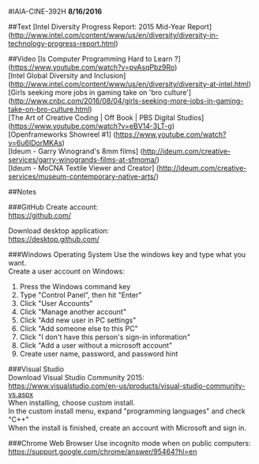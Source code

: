 #IAIA-CINE-392H
**8/16/2016**

##Text
[Intel Diversity Progress Report: 2015 Mid-Year Report]  
(http://www.intel.com/content/www/us/en/diversity/diversity-in-technology-progress-report.html)

##Video
[Is Computer Programming Hard to Learn ?]
(https://www.youtube.com/watch?v=pvAsqPbz9Ro)  
[Intel Global Diversity and Inclusion]
(http://www.intel.com/content/www/us/en/diversity/diversity-at-intel.html)  
[Girls seeking more jobs in gaming take on 'bro culture']  
(http://www.cnbc.com/2016/08/04/girls-seeking-more-jobs-in-gaming-take-on-bro-culture.html)  
[The Art of Creative Coding | Off Book | PBS Digital Studios]
(https://www.youtube.com/watch?v=eBV14-3LT-g)  
[Openframeworks Showreel #1]
(https://www.youtube.com/watch?v=6u6IDorMKAs)  
[Ideum - Garry Winogrand's 8mm films]
(http://ideum.com/creative-services/garry-winogrands-films-at-sfmoma/)  
[Ideum - MoCNA Textile Viewer and Creator]
(http://ideum.com/creative-services/museum-contemporary-native-arts/)  

##Notes

###GitHub
Create account:  
https://github.com/

Download desktop application:  
https://desktop.github.com/

###Windows Operating System
Use the windows key and type what you want.  
Create a user account on Windows:  
1. Press the Windows command key  
2. Type "Control Panel", then hit "Enter"  
3. Click "User Accounts"  
4. Click "Manage another account"  
5. Click "Add new user in PC settings"  
6. Click "Add someone else to this PC"  
7. Click "I don't have this person's sign-in information"  
8. Click "Add a user without a microsoft account"  
9. Create user name, password, and password hint  

###Visual Studio  
Download Visual Studio Community 2015:  
https://www.visualstudio.com/en-us/products/visual-studio-community-vs.aspx  
When installing, choose custom install.  
In the custom install menu, expand "programming languages" and check "C++"  
When the install is finished, create an account with Microsoft and sign in.  

###Chrome Web Browser
Use incognito mode when on public computers:  
https://support.google.com/chrome/answer/95464?hl=en